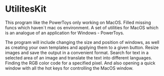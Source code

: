 # UtilitesKit
This program like the PowerToys only working on MacOS. Filled missing funcs which haven`t mac os environment.
A set of utilities for MacOS which is an analogue of an application for Windows - PowerToys.

The program will include changing the size and position of windows, as well as creating your own templates and applying them to a given button. Resize images and save the output in a convenient format. Search for text in a selected area of an image and translate the text into different languages. Finding the RGB color code for a specified pixel. And also opening a quick window with all the hot keys for controlling the MacOS window.

